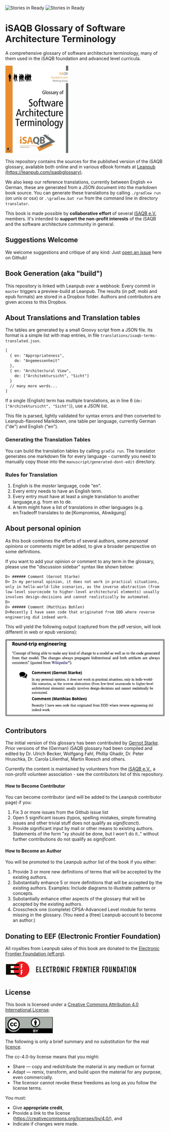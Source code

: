 ![Stories in Ready](https://badge.waffle.io/isaqb-org/glossary.png?label=ready&title=Ready)
![Stories in Ready](https://badge.waffle.io/isaqb-org/glossary.png?label=in%20progress&title=In%20progress)

# iSAQB Glossary of Software Architecture Terminology

A comprehensive glossary of software architecture terminology,
many of them used in the iSAQB foundation and advanced level curricula.

![](./images/glossary-cover-small.jpg)

This repository contains the sources for the published version of
the iSAQB glossary, available both online and in various eBook formats
at [Leanpub (https://leanpub.com/isaqbglossary)](https://leanpub.com/isaqbglossary).

We also keep our reference translations, currently between English <-> German,
these are generated from a JSON document into the markdown book source. You can
generate these translations by calling `./gradlew run` (on unix or osx)
or `.\gradlew.bat run` from the command line in directory `translator`.

This book is made possible by **collaborative effort** of several
[iSAQB e.V.](http://isaqb.org) members.
It's intended to **support the non-profit interests** of
the iSAQB and the software architecture community in general.


## Suggestions Welcome

We welcome suggestions and critique of any kind: Just
[open an issue](https://github.com/isaqb-org/glossary/issues)
here on Github!

## Book Generation (aka "build")

This repository is linked with Leanpub over a webhook: Every commit in `master` triggers
a preview-build at Leanpub. The results (in pdf, mobi and epub formats) are stored in
a Dropbox folder. Authors and contributors are given access to this Dropbox.

## About Translations and Translation tables

The tables are generated
by a small Groovy script from a JSON file. Its format is a simple list
with map entries, in file `translations/isaqb-terms-translated.json`.
 

```
[
  { en: "Appropriateness",
    de: "Angemessenheit"
  },
  { en: "Architectural View",
    de: ["Architektursicht", "Sicht"]
  }
  // many more words...
]  
```

If a single (English) term has multiple translations,
as in line 6 (`de: ["Architektursicht", "Sicht"]`), use a JSON list.

This file is parsed, lightly validated for syntax errors and then converted
to Leanpub-flavored Markdown, one table
per language, currently German ("de") and English ("en").

### Generating the Translation Tables
You can build the translation tables by calling `gradle run`.
The translator generates one markdown file for every language - currently
you need to manually copy those into the `manuscript/generated-dont-edit`
directory.

### Rules for Translation

1. English is the _master_ language, code "en".
2. Every entry needs to have an English term.
3. Every entry must have at least a single translation to another language,e.g. from en to de.
4. A term might have a list of translations
in other languages (e.g. en:Tradeoff translates
to de:[Kompromiss, Abwägung]


## About personal opinion

As this book combines the efforts of several authors, some _personal opinions_ or
comments might be added, to give a broader perspective on some definitions.

If you want to add your opinion or comment to any term in the glossary, please
use the "discussion sidebar" syntax like shown below:

```
D> ###### Comment (Gernot Starke)
D> In my personal opinion, it does not work in practical situations, only in hello-world-like scenarios, as the inverse abstraction (from low-level sourcecode to higher-level architectural elements) usually involves design-decisions and cannot realistically be automated.
D>
D> ###### Comment (Matthias Bohlen)
D>Recently I have seen code that originated from DDD where reverse engineering did indeed work.
```

This will yield the following output (captured from the pdf version, will look different in web or epub versions):

![](./images/comment-sample.jpg)


## Contributors

The initial version of this glossary has been contributed by [Gernot Starke](http://gernotstarke.de).
Prior versions of the (German) iSAQB glossary had been compiled and
edited by Dr. Ulrich Becker, Wolfgang Fahl, Phillip Ghadir, Dr. Peter Hruschka, Dr. Carola Lilienthal, Martin Roesch and others.


Currently the content is maintained by volunteers from the [iSAQB e.V.](http://isaqb.org),
a non-profit volunteer association - see the contributors list of this repository.

#### How to Become Contributor

You can become contributor (and will be added to the Leanpub contributor page) if
you:

1. Fix 3 or more issues from the Github issue list
2. Open 5 significant issues (typos, spelling mistakes, simple formating issues and
  other trivial stuff does not qualify as _significanct_).
3. Provide significant input by mail or other means to existing authors.
Statements of the form "xy should be done, but I won't do it.." without further
contributions do not qualify as _significant_.  

#### How to Become an Author

You will be promoted to the Leanpub author list of the book if you either:

1. Provide 3 or more new definitions of terms that will be accepted by the
existing authors.
2. Substantially enhance 5 or more definitions that will be accepted by the
existing authors. Examples: Include diagrams to illustrate patterns or concepts.
3. Substantially enhance other aspects of the glossary that will be accepted by the
existing authors.
4. Crosscheck one (complete) CPSA-Advanced Level module for terms missing in
the glossary.
(You need a (free) Leanpub account to become an author.)

## Donating to EEF (Electronic Frontier Foundation)

All royalties from Leanpub sales of this book are donated to
the [Electronic Frontier Foundation (eff.org)](http://eff.org).

![](./images/eff-logo-name-72.jpg)



## License

This book is licensed under a
[Creative Commons Attribution 4.0 International License](https://creativecommons.org/licenses/by/4.0/).


![](./images/cc-by.png)

The following is only a brief summary and no substitution for the real
[licence](https://creativecommons.org/licenses/by/4.0/).


The cc-4.0-by license means that you might:

* Share — copy and redistribute the material in any medium or format
* Adapt — remix, transform, and build upon the material for any purpose, even commercially.
* The licensor cannot revoke these freedoms as long as you follow the license terms.

You must:

* Give **appropriate credit**,
* Provide a link to the license (https://creativecommons.org/licenses/by/4.0/), and
* Indicate if changes were made.
